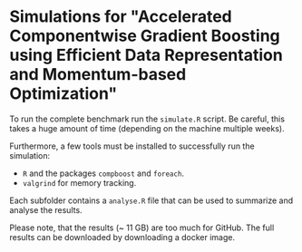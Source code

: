 # Simulations for "Accelerated Componentwise Gradient Boosting using Efficient Data Representation and Momentum-based Optimization"

To run the complete benchmark run the `simulate.R` script. Be careful, this takes a huge amount of time (depending on the machine multiple weeks).

Furthermore, a few tools must be installed to successfully run the simulation:

- `R` and the packages `compboost` and `foreach`.
- `valgrind` for memory tracking.

Each subfolder contains a `analyse.R` file that can be used to summarize and analyse the results.

Please note, that the results (~ 11 GB) are too much for GitHub. The full results can be downloaded by downloading a docker image.
